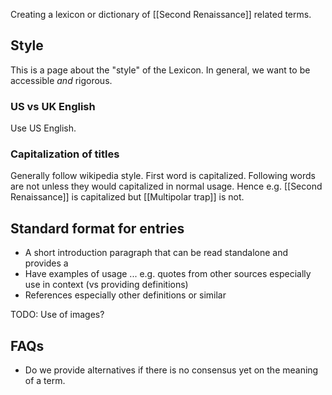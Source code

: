 Creating a lexicon or dictionary of [[Second Renaissance]] related terms.

## Style

This is a page about the "style" of the Lexicon. In general, we want to be accessible *and* rigorous.

### US vs UK English

Use US English.

### Capitalization of titles

Generally follow wikipedia style. First word is capitalized. Following words are not unless they would capitalized in normal usage. Hence e.g. [[Second Renaissance]] is capitalized but [[Multipolar trap]] is not.

## Standard format for entries

- A short introduction paragraph that can be read standalone and provides a 
- Have examples of usage ... e.g. quotes from other sources especially use in context (vs providing definitions)
- References especially other definitions or similar

TODO: Use of images?

## FAQs

- Do we provide alternatives if there is no consensus yet on the meaning of a term.
